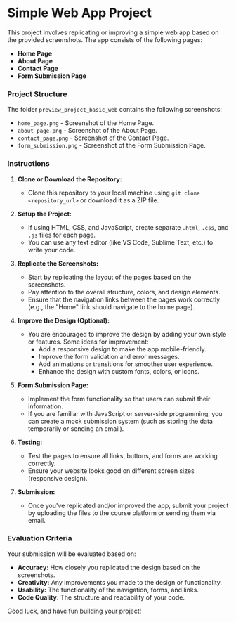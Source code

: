 # Simple Web App Project

This project involves replicating or improving a simple web app based on the provided screenshots. The app consists of the following pages:

- **Home Page**
- **About Page**
- **Contact Page**
- **Form Submission Page**

### Project Structure

The folder `preview_project_basic_web` contains the following screenshots:

- `home_page.png` - Screenshot of the Home Page.
- `about_page.png` - Screenshot of the About Page.
- `contact_page.png` - Screenshot of the Contact Page.
- `form_submission.png` - Screenshot of the Form Submission Page.

### Instructions

1. **Clone or Download the Repository:**
   - Clone this repository to your local machine using `git clone <repository_url>` or download it as a ZIP file.

2. **Setup the Project:**
   - If using HTML, CSS, and JavaScript, create separate `.html`, `.css`, and `.js` files for each page.
   - You can use any text editor (like VS Code, Sublime Text, etc.) to write your code.

3. **Replicate the Screenshots:**
   - Start by replicating the layout of the pages based on the screenshots.
   - Pay attention to the overall structure, colors, and design elements.
   - Ensure that the navigation links between the pages work correctly (e.g., the "Home" link should navigate to the home page).

4. **Improve the Design (Optional):**
   - You are encouraged to improve the design by adding your own style or features. Some ideas for improvement:
     - Add a responsive design to make the app mobile-friendly.
     - Improve the form validation and error messages.
     - Add animations or transitions for smoother user experience.
     - Enhance the design with custom fonts, colors, or icons.

5. **Form Submission Page:**
   - Implement the form functionality so that users can submit their information.
   - If you are familiar with JavaScript or server-side programming, you can create a mock submission system (such as storing the data temporarily or sending an email).

6. **Testing:**
   - Test the pages to ensure all links, buttons, and forms are working correctly.
   - Ensure your website looks good on different screen sizes (responsive design).

7. **Submission:**
   - Once you've replicated and/or improved the app, submit your project by uploading the files to the course platform or sending them via email.

### Evaluation Criteria

Your submission will be evaluated based on:

- **Accuracy:** How closely you replicated the design based on the screenshots.
- **Creativity:** Any improvements you made to the design or functionality.
- **Usability:** The functionality of the navigation, forms, and links.
- **Code Quality:** The structure and readability of your code.

Good luck, and have fun building your project!
